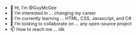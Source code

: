 - 👋 Hi, I’m @GuyMcGee
- 👀 I’m interested in ... changing my career
- 🌱 I’m currently learning ... HTML, CSS, Javascript, and C#
- 💞️ I’m looking to collaborate on ... any open-source project
- 📫 How to reach me ... idk

<!---
GuyMcGee/GuyMcGee is a ✨ special ✨ repository because its `README.md` (this file) appears on your GitHub profile.
You can click the Preview link to take a look at your changes.
--->

